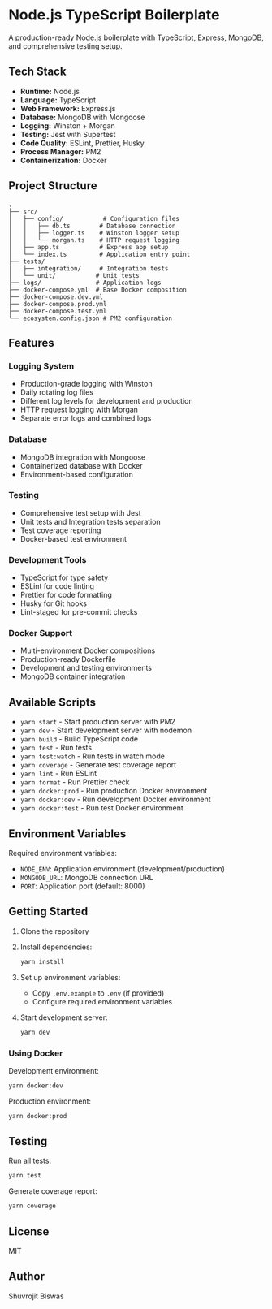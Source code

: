 # Node.js TypeScript Boilerplate

A production-ready Node.js boilerplate with TypeScript, Express, MongoDB, and comprehensive testing setup.

## Tech Stack

- **Runtime:** Node.js
- **Language:** TypeScript
- **Web Framework:** Express.js
- **Database:** MongoDB with Mongoose
- **Logging:** Winston + Morgan
- **Testing:** Jest with Supertest
- **Code Quality:** ESLint, Prettier, Husky
- **Process Manager:** PM2
- **Containerization:** Docker

## Project Structure

```
.
├── src/
│   ├── config/           # Configuration files
│   │   ├── db.ts        # Database connection
│   │   ├── logger.ts    # Winston logger setup
│   │   └── morgan.ts    # HTTP request logging
│   ├── app.ts           # Express app setup
│   └── index.ts         # Application entry point
├── tests/
│   ├── integration/     # Integration tests
│   └── unit/           # Unit tests
├── logs/               # Application logs
├── docker-compose.yml  # Base Docker composition
├── docker-compose.dev.yml
├── docker-compose.prod.yml
├── docker-compose.test.yml
└── ecosystem.config.json # PM2 configuration
```

## Features

### Logging System

- Production-grade logging with Winston
- Daily rotating log files
- Different log levels for development and production
- HTTP request logging with Morgan
- Separate error logs and combined logs

### Database

- MongoDB integration with Mongoose
- Containerized database with Docker
- Environment-based configuration

### Testing

- Comprehensive test setup with Jest
- Unit tests and Integration tests separation
- Test coverage reporting
- Docker-based test environment

### Development Tools

- TypeScript for type safety
- ESLint for code linting
- Prettier for code formatting
- Husky for Git hooks
- Lint-staged for pre-commit checks

### Docker Support

- Multi-environment Docker compositions
- Production-ready Dockerfile
- Development and testing environments
- MongoDB container integration

## Available Scripts

- `yarn start` - Start production server with PM2
- `yarn dev` - Start development server with nodemon
- `yarn build` - Build TypeScript code
- `yarn test` - Run tests
- `yarn test:watch` - Run tests in watch mode
- `yarn coverage` - Generate test coverage report
- `yarn lint` - Run ESLint
- `yarn format` - Run Prettier check
- `yarn docker:prod` - Run production Docker environment
- `yarn docker:dev` - Run development Docker environment
- `yarn docker:test` - Run test Docker environment

## Environment Variables

Required environment variables:

- `NODE_ENV`: Application environment (development/production)
- `MONGODB_URL`: MongoDB connection URL
- `PORT`: Application port (default: 8000)

## Getting Started

1. Clone the repository
2. Install dependencies:
   ```bash
   yarn install
   ```
3. Set up environment variables:

   - Copy `.env.example` to `.env` (if provided)
   - Configure required environment variables

4. Start development server:
   ```bash
   yarn dev
   ```

### Using Docker

Development environment:

```bash
yarn docker:dev
```

Production environment:

```bash
yarn docker:prod
```

## Testing

Run all tests:

```bash
yarn test
```

Generate coverage report:

```bash
yarn coverage
```

## License

MIT

## Author

Shuvrojit Biswas
